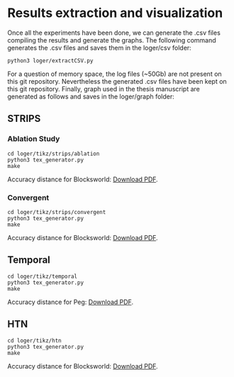 # Results extraction and visualization

Once all the experiments have been done, we can generate the .csv files compiling the results and generate the graphs. The following command generates the .csv files and saves them in the loger/csv folder:

	python3 loger/extractCSV.py
	
For a question of memory space, the log files (~50Gb) are not present on this git repository. Nevertheless the generated .csv files have been kept on this git repository. Finally, graph used in the thesis manuscript are generated as follows and saves in the loger/graph folder:

## STRIPS
### Ablation Study
	cd loger/tikz/strips/ablation
	python3 tex_generator.py 
	make
 
 
 <p>Accuracy distance for Blocksworld:  <a href="./loger/graph/strips/ablation/Accuracy_blocksworld.pdf">Download PDF</a>.</p>

### Convergent
	cd loger/tikz/strips/convergent
	python3 tex_generator.py 
	make

 <p>Accuracy distance for Blocksworld:  <a href="./loger/graph/strips/convergent/Accuracy_blocksworld.pdf">Download PDF</a>.</p>
 
 
## Temporal


	cd loger/tikz/temporal
	python3 tex_generator.py 
	make

 <p>Accuracy distance for Peg:  <a href="./loger/graph/strips/ablation/Accuracy_peg.pdf">Download PDF</a>.</p>
 
## HTN

 
	cd loger/tikz/htn
	python3 tex_generator.py 
	make

 <p>Accuracy distance for Blocksworld:  <a href="./loger/graph/strips/ablation/Accuracy_blocksworld.pdf">Download PDF</a>.</p>